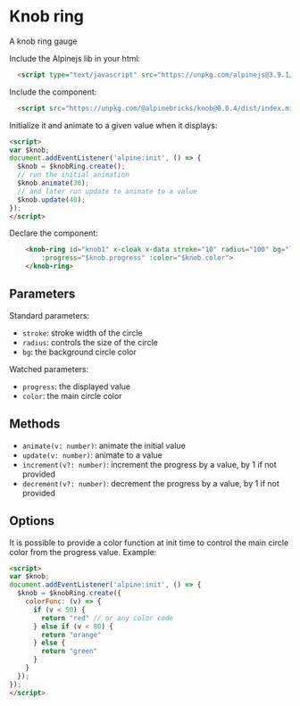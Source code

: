 # Knob ring

A knob ring gauge

Include the Alpinejs lib in your html:

```html
  <script type="text/javascript" src="https://unpkg.com/alpinejs@3.9.1/dist/cdn.min.js" defer></script>
```

Include the component:

```html
  <script src="https://unpkg.com/@alpinebricks/knob@0.0.4/dist/index.min.js"></script>
```

Initialize it and animate to a given value when it displays:

```html
<script>
var $knob;
document.addEventListener('alpine:init', () => {
  $knob = $knobRing.create();
  // run the initial animation
  $knob.animate(30);
  // and later run update to animate to a value
  $knob.update(40);
});
</script>
```

Declare the component:

```html
    <knob-ring id="knob1" x-cloak x-data stroke="10" radius="100" bg="lightgray"
        :progress="$knob.progress" :color="$knob.color">
    </knob-ring>
```

## Parameters

Standard parameters:

- `stroke`: stroke width of the circle
- `radius`: controls the size of the circle
- `bg`: the background circle color

Watched parameters:

- `progress`: the displayed value
- `color`: the main circle color

## Methods

- `animate(v: number)`: animate the initial value
- `update(v: number)`: animate to a value
- `increment(v?: number)`: increment the progress by a value, by 1 if not provided
- `decrement(v?: number)`: decrement the progress by a value, by 1 if not provided

## Options

It is possible to provide a color function at init time to control the main
circle color from the progress value. Example:

```html
<script>
var $knob;
document.addEventListener('alpine:init', () => {
  $knob = $knobRing.create({
    colorFunc: (v) => {
      if (v < 50) {
        return "red" // or any color code
      } else if (v < 80) {
        return "orange"
      } else {
        return "green"
      }
    }
  });
});
</script>
```
